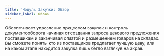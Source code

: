 ```yaml
---
title: 'Модуль Закупки: Обзор'
sidebar_label: Обзор
---
```


Обеспечивает управление процессом закупок и контроль документооборота начиная от создания запроса ценового предложения поставщикам и заканчивая оплатой и размещением товаров на складах. Вы сможете понять, кто из поставщиков предлагает лучшую цену, или на каком этапе находится закупка лишь бегло взглянув на экран.

  

  
